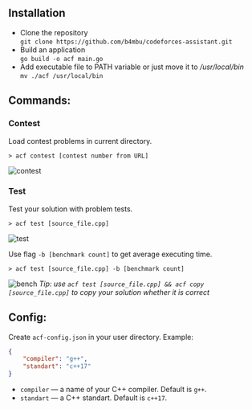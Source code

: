 ## Installation
 - Clone the repository<br>
   `git clone https://github.com/b4mbu/codeforces-assistant.git`
 - Build an application<br>
   `go build -o acf main.go`
 - Add executable file to PATH variable or just move it to */usr/local/bin*<br>
   `mv ./acf /usr/local/bin`

## Commands:
 ### Contest
 Load contest problems in current directory.
 ```shell
 > acf contest [contest number from URL]
 ```
![contest](https://user-images.githubusercontent.com/49525233/230734288-29420dc7-2513-4e3c-87ce-69ee3ebae621.gif)
 
 ### Test
 Test your solution with problem tests.
 
 ```shell
 > acf test [source_file.cpp]
 ```
 ![test](https://user-images.githubusercontent.com/49525233/230734361-aadaaf72-9327-40df-b60f-3c48849e1979.gif)
 
 Use flag `-b [benchmark count]` to get average executing time.
 ```shell
 > acf test [source_file.cpp] -b [benchmark count]
 ```
 ![bench](https://user-images.githubusercontent.com/49525233/230734951-3c507c73-275e-4925-bea2-492b63054a1a.gif)
 *Tip: use `acf test [source_file.cpp] && acf copy [source_file.cpp]` to copy your solution whether it is correct*
## Config:
   Create `acf-config.json` in your user directory.
   Example:
   ```json
   {
       "compiler": "g++",
       "standart": "c++17"
   }
   ```
   
- `compiler` — a name of your C++ compiler. Default is `g++`.
- `standart` — a C++ standart. Default is `c++17`.

